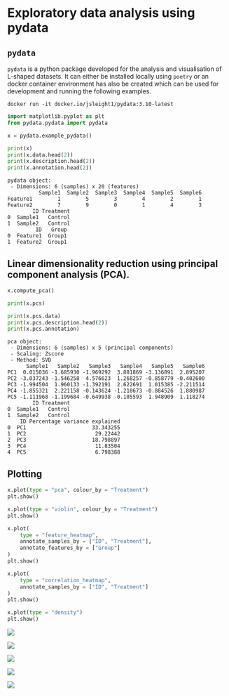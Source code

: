 # Exploratory data analysis using pydata

## `pydata`

`pydata` is a python package developed for the analysis and
visualisation of L-shaped datasets. It can either be installed locally
using `poetry` or an docker container environment has also be created
which can be used for development and running the following examples.

`docker run -it docker.io/jsleight1/pydata:3.10-latest`

``` python
import matplotlib.pyplot as plt
from pydata.pydata import pydata

x = pydata.example_pydata()

print(x)
print(x.data.head(2))
print(x.description.head(2))
print(x.annotation.head(2))
```

    pydata object:
     - Dimensions: 6 (samples) x 20 (features)
              Sample1  Sample2  Sample3  Sample4  Sample5  Sample6
    Feature1        1        5        3        4        2        1
    Feature2        7        9        0        1        4        3
            ID Treatment
    0  Sample1   Control
    1  Sample2   Control
             ID   Group
    0  Feature1  Group1
    1  Feature2  Group1

## Linear dimensionality reduction using principal component analysis (PCA).

``` python
x.compute_pca()

print(x.pcs)

print(x.pcs.data)
print(x.pcs.description.head(2))
print(x.pcs.annotation)
```

    pca object:
     - Dimensions: 6 (samples) x 5 (principal components)
     - Scaling: Zscore
     - Method: SVD
          Sample1   Sample2   Sample3   Sample4   Sample5   Sample6
    PC1  0.015036 -1.685930 -1.969292  3.881869 -3.136891  2.895207
    PC2 -3.037243 -1.546258  4.576623  1.268257 -0.858779 -0.402600
    PC3 -1.994504  1.960133 -1.392191  2.622691  1.015385 -2.211514
    PC4 -1.855321  2.221158 -0.143624 -1.218673 -0.884526  1.880987
    PC5 -1.111968 -1.199684 -0.649938 -0.105593  1.948909  1.118274
            ID Treatment
    0  Sample1   Control
    1  Sample2   Control
        ID Percentage variance explained
    0  PC1                     33.343255
    1  PC2                      29.22442
    2  PC3                     18.798897
    3  PC4                      11.83504
    4  PC5                      6.798388

## Plotting

``` python
x.plot(type = "pca", colour_by = "Treatment")
plt.show()

x.plot(type = "violin", colour_by = "Treatment")
plt.show()

x.plot(
    type = "feature_heatmap", 
    annotate_samples_by = ["ID", "Treatment"], 
    annotate_features_by = ["Group"]
)
plt.show()

x.plot(
    type = "correlation_heatmap", 
    annotate_samples_by = ["ID", "Treatment"]
)
plt.show()

x.plot(type = "density")
plt.show()
```

![](README_files/figure-commonmark/cell-4-output-1.png)

![](README_files/figure-commonmark/cell-4-output-2.png)

![](README_files/figure-commonmark/cell-4-output-3.png)

![](README_files/figure-commonmark/cell-4-output-4.png)

![](README_files/figure-commonmark/cell-4-output-5.png)

